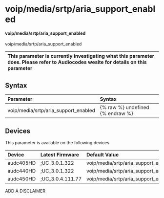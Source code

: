 ﻿---
description: voip/media/srtp/aria_support_enabled
search: false
---

# voip/media/srtp/aria_support_enabled

#### voip/media/srtp/aria_support_enabled

voip/media/srtp/aria_support_enabled


| This parameter is currently investigating what this parameter does. Please refer to Audiocodes wesite for details on this parameter | 
| :--- |

## Syntax
| Parameter | Syntax |
| :--- | :--- |
|voip/media/srtp/aria_support_enabled | {% raw %} undefined {% endraw %}|

## Devices
This parameter is available on the following devices

| Device | Latest Firmware | Default Value |
|:---|:---|:---|
| audc405HD | ;UC_3.0.1.322 | voip/media/srtp/aria_support_enabled=0 
| audc440HD | ;UC_3.0.1.322 | voip/media/srtp/aria_support_enabled=0 
| audc450HD | ;UC_3.0.4.111.77 | voip/media/srtp/aria_support_enabled=0 

ADD A DISCLAIMER
